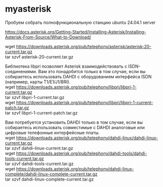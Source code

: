 # myasterisk
Пробуем собрать полнофункциональную станцию
ubuntu 24.04.1 server

https://docs.asterisk.org/Getting-Started/Installing-Asterisk/Installing-Asterisk-From-Source/What-to-Download/

wget https://downloads.asterisk.org/pub/telephony/asterisk/asterisk-20-current.tar.gz  
tar xzvf asterisk-20-current.tar.gz

Библиотека libpri позволяет Asterisk взаимодействовать с ISDN-соединениями. Вам это понадобится только в том случае,
если вы собираетесь использовать DAHDI с оборудованием интерфейса ISDN (например, карты T1/E1/J1/BRI).  
wget https://downloads.asterisk.org/pub/telephony/libpri/libpri-1-current.tar.gz  
tar xzvf libpri-1-current.tar.gz  
wget https://downloads.asterisk.org/pub/telephony/libpri/libpri-1-current-patch.tar.gz  
tar xzvf libpri-1-current-patch.tar.gz  

Вам потребуется установить DAHDI только в том случае, если вы собираетесь использовать
совместимые с DAHDI аналоговые или цифровые телефонные интерфейсные платы.  
wget https://downloads.asterisk.org/pub/telephony/dahdi-linux/dahdi-linux-current.tar.gz  
tar xzvf dahdi-linux-current.tar.gz  
wget https://downloads.asterisk.org/pub/telephony/dahdi-tools/dahdi-tools-current.tar.gz  
tar xzvf dahdi-tools-current.tar.gz  
wget https://downloads.asterisk.org/pub/telephony/dahdi-linux-complete/dahdi-linux-complete-current.tar.gz  
tar xzvf dahdi-linux-complete-current.tar.gz  
